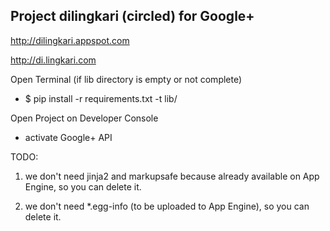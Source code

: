 ## Project dilingkari (circled) for Google+

http://dilingkari.appspot.com

http://di.lingkari.com

Open Terminal (if lib directory is empty or not complete)

+ $ pip install -r requirements.txt -t lib/

Open Project on Developer Console

+ activate Google+ API

TODO:

1. we don't need jinja2 and markupsafe because already available on App Engine, so you can delete it.

1. we don't need \*.egg-info (to be uploaded to App Engine), so you can delete it.